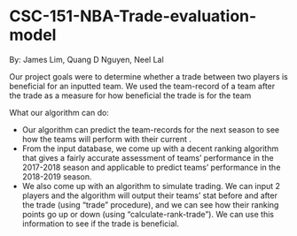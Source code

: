 # CSC-151-NBA-Trade-evaluation-model

By: James Lim, Quang D Nguyen, Neel Lal

Our project goals were to determine whether a trade between two players is beneficial for an inputted team. We used the team-record of a team after the trade as a measure for how beneficial the trade is for the team

What our algorithm can do:
- Our algorithm can predict the team-records for the next season to see how the teams will perform with their current .
- From the input database, we come up with a decent ranking algorithm that gives a fairly accurate assessment of teams’ performance in the 2017-2018 season and applicable to predict teams’ performance in the 2018-2019 season.
- We also come up with an algorithm to simulate trading. We can input 2 players and the algorithm will output their teams’ stat before and after the trade (using “trade” procedure), and we can see how their ranking points go up or down (using “calculate-rank-trade”). We can use this information to see if the trade is beneficial.
